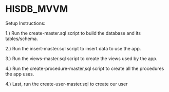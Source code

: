 # HISDB_MVVM

Setup Instructions:

1.) Run the create-master.sql script to 
build the database and its tables/schema.

2.) Run the insert-master.sql script to insert
 data to use the app.

3.) Run the views-master.sql script to
 create the views used by the app.

4.) Run the create-procedure-master,sql script to create
all the procedures the app uses.

4.) Last, run the create-user-master.sql to create our user
